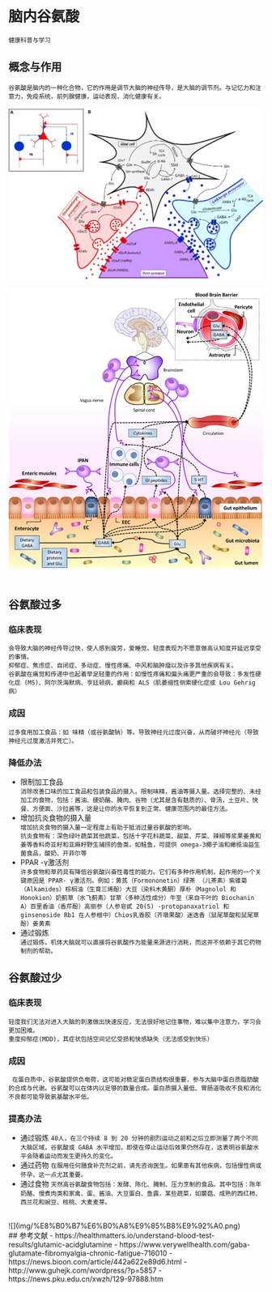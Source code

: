 # 脑内谷氨酸
`健康科普与学习`<br>
## 概念与作用
` 谷氨酸是脑内的一种化合物，它的作用是调节大脑的神经传导，是大脑的调节剂。与记忆力和注意力，免疫系统，前列腺健康，运动表现，消化健康有关。 `<br>
<br>
![](img/%E8%B0%B7%E6%B0%A8%E9%85%B8%E9%92%A0.jpg)<br>
<br>
![](img/%E8%B0%B7%E6%B0%A8%E9%85%B8%E9%92%A02.jpg)<br>
<br>

## 谷氨酸过多
### 临床表现
`会导致大脑的神经传导过快，使人感到疲劳，爱睡觉。轻度表现为不愿意做高认知度并延迟享受的事情。`<br>
`抑郁症、焦虑症、自闭症、多动症、慢性疼痛、中风和脑肿瘤以及许多其他疾病有关。`<br>
`谷氨酸在痛觉和传递中也起着举足轻重的作用：如慢性疼痛和偏头痛更严重的会导致：多发性硬化症 (MS)、阿尔茨海默病、亨廷顿病、癫痫和 ALS（肌萎缩性侧索硬化症或 Lou Gehrig 病）`<br>
### 成因
`过多食用加工食品：如 味精（或谷氨酸钠）等。导致神经元过度兴奋，从而破坏神经元（导致神经元过度激活并死亡）。`<br>
### 降低办法
- 限制加工食品<br>
`消除改善口味的加工食品和包装食品的摄入。限制味精，酱油等摄入量。选择完整的、未经加工的食物，包括：酱油、硬奶酪、腌肉、谷物（尤其是含有麸质的）、骨汤，土豆片、快餐、方便面、沙拉酱等，这是让你的水平恢复到正常、健康范围内的最佳方法。`
- 增加抗炎食物的摄入量<br>
`增加抗炎食物的摄入量一定程度上有助于抵消过量谷氨酸的影响。`<br>
`抗炎食物有：深色绿叶蔬菜其他蔬菜，包括十字花科蔬菜、甜菜、芹菜、辣椒等浆果姜黄和姜等香料奇亚籽和亚麻籽野生捕捞的鱼类，如鲑鱼，可提供 omega-3椰子油和橄榄油益生菌食品，酸奶、开菲尔等`<br>
- PPAR -γ激活剂<br>
`许多食物和草药具有降低谷氨酸兴奋性毒性的能力。它们有多种作用机制，起作用的一个关键原因是 PPAR- γ激活剂。例如：黄芪（Formononetin）绿茶 （儿茶素）紫锥菊（Alkamides）棕榈油（生育三烯酚）大豆（染料木黄酮）厚朴（Magnolol 和 Honokion）奶蓟草（水飞蓟素）甘草（多种活性成分）牛至（来自干叶的 Biochanin A）百里香油（香芹酚）高丽参（人参皂甙 20(S) -protopanaxatriol 和 ginsenoside Rb1 在人参根中）Chios乳香胶（齐墩果酸）迷迭香（鼠尾草酸和鼠尾草酚）姜黄素`
- 通过锻炼<br>
`通过锻炼，机体大脑就可以直接将谷氨酸作为能量来源进行消耗，而这并不依赖于其它药物制剂的帮助。`
## 谷氨酸过少
### 临床表现
`轻度我们无法对进入大脑的刺激做出快速反应，无法很好地记住事物，难以集中注意力，学习会更加困难。`<br>
`重度抑郁症(MDD)，其症状包括空间记忆受损和快感缺失（无法感受到快乐）`<br>
### 成因
` 在蛋白质中，谷氨酸提供负电荷，这可能对稳定蛋白质结构很重要，参与大脑中蛋白质脂肪酸的合成与代谢。谷氨酸可以在体内以足够的数量合成。蛋白质摄入量低、胃肠道吸收不良和消化不良都可能导致氨基酸水平低。`<br>
### 提高办法
- 通过锻炼
`40人，在三个持续 8 到 20 分钟的剧烈运动之前和之后立即测量了两个不同大脑区域，谷氨酸或 GABA 水平增加，即使在停止运动后效果仍然存在，这表明谷氨酸水平会随着运动而发生更持久的变化。`<br>
- 通过药物
`在服用任何膳食补充剂之前，请先咨询医生。如果患有其他疾病，包括慢性病或怀孕，这一点尤其重要。`<br>
- 通过食物
`天然高谷氨酸食物包括：发酵、陈化、腌制、压力烹制的食品。其中包括：陈年奶酪、慢煮肉类和家禽、蛋、酱油、大豆蛋白、鱼露，某些蔬菜，如蘑菇、成熟的西红柿、西兰花和豌豆、核桃、大麦麦芽。`<br>
<br>
![](img/%E8%B0%B7%E6%B0%A8%E9%85%B8%E9%92%A0.png)<br>
## 参考文献
- https://healthmatters.io/understand-blood-test-results/glutamic-acidglutamine
- https://www.verywellhealth.com/gaba-glutamate-fibromyalgia-chronic-fatigue-716010
- https://news.bioon.com/article/442a622e89d6.html
- http://www.guhejk.com/wordpress/?p=5857
- https://news.pku.edu.cn/xwzh/129-97888.htm